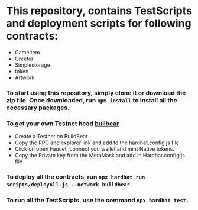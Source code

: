 # This repository, contains TestScripts and deployment scripts for following contracts:
- Gameitem
- Greeter
- Simplestorage
- token
- Artwork

### To start using this repository, simply clone it or download the zip file. Once downloaded, run `npm install` to install all the necessary packages.

### To get your own Testnet head [builbear](https://buildbear.io/)
- Create a Testnet on BuildBear
- Copy the RPC and explorer link and add to the hardhat.config.js file
- Click on open Faucet ,connect you wallet and mint Native tokens. 
- Copy the Private key from the MetaMask and add in Hardhat.config.js file 

### To deploy all the contracts, run `npx hardhat run scripts/deployAll.js --network buildbear`.

### To run all the TestScripts, use the command `npx hardhat test`.


